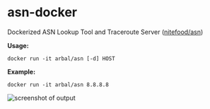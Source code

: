 # asn-docker
Dockerized ASN Lookup Tool and Traceroute Server ([nitefood/asn](https://github.com/nitefood/asn))

**Usage:**

`docker run -it arbal/asn [-d] HOST`

**Example:**

`docker run -it arbal/asn 8.8.8.8`

![screenshot of output](/../screenshots/images/screenshot__docker_run_arbal_asn_8.8.8.8.png?raw=true "SCREENSHOT docker run arbal/asn 8.8.8.8")